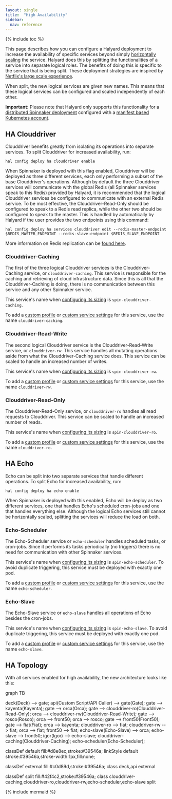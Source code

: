```yaml
---
layout: single
title:  "High Availability"
sidebar:
  nav: reference
---
```


{% include toc %}

This page describes how you can configure a Halyard deployment to increase the availability of specific services beyond simply [horizontally scaling](/setup/productionize/scaling/horizontal-scaling/) the service. Halyard does this by splitting the functionalities of a service into separate logical roles. The benefits of doing this is specific to the service that is being split. These deployment strategies are inspired by [Netflix's large scale experience](https://blog.spinnaker.io/scaling-spinnaker-at-netflix-part-1-8a5ae51ee6de).

When split, the new logical services are given new names. This means that these logical services can be configured and scaled independently of each other.

__Important:__ Please note that Halyard only supports this functionality for a [distributed Spinnaker deployment](/setup/install/environment/#distributed-installation) configured with a [manifest based Kubernetes account](/setup/install/providers/kubernetes-v2/).

## HA Clouddriver

Clouddriver benefits greatly from isolating its operations into separate services. To split Clouddriver for increased availability, run:

```hal config deploy ha clouddriver enable```

When Spinnaker is deployed with this flag enabled, Clouddriver will be deployed as three different services, each only performing a subset of the base Clouddriver's operations. Although by default the three Clouddriver services will communicate with the global Redis (all Spinnaker services speak to this Redis) provided by Halyard, it is recommended that the logical Clouddriver services be configured to communicate with an external Redis service. To be most effective, the Clouddriver-Read-Only should be configured to speak to a Redis read replica, while the other two should be configured to speak to the master. This is handled by automatically by Halyard if the user provides the two endpoints using this command:

```hal config deploy ha services clouddriver edit --redis-master-endpoint $REDIS_MASTER_ENDPOINT --redis-slave-endpoint $REDIS_SLAVE_ENDPOINT```

More information on Redis replication can be [found here](https://redis.io/topics/replication).

### Clouddriver-Caching

The first of the three logical Clouddriver services is the Clouddriver-Caching service, or `clouddriver-caching`. This service is responsible for the caching and retrieving of cloud infrastructure data. Since this is all that the Clouddriver-Caching is doing, there is no communication between this service and any other Spinnaker service.

This service's name when [configuring its sizing](/reference/halyard/component-sizing/) is `spin-clouddriver-caching`.

To add a [custom profile](/reference/halyard/custom/#custom-profiles) or [custom service settings](/reference/halyard/custom/#custom-service-settings) for this service, use the name `clouddriver-caching`.

### Clouddriver-Read-Write

The second logical Clouddriver service is the Clouddriver-Read-Write service, or `clouddriver-rw`. This service handles all mutating operations aside from what the Clouddriver-Caching service does. This service can be scaled to handle an increased number of writes.

This service's name when [configuring its sizing](/reference/halyard/component-sizing/) is `spin-clouddriver-rw`.

To add a [custom profile](/reference/halyard/custom/#custom-profiles) or [custom service settings](/reference/halyard/custom/#custom-service-settings) for this service, use the name `clouddriver-rw`.

### Clouddriver-Read-Only

The Clouddriver-Read-Only service, or `clouddriver-ro` handles all read requests to Clouddriver. This service can be scaled to handle an increased number of reads.

This service's name when [configuring its sizing](/reference/halyard/component-sizing/) is `spin-clouddriver-ro`.

To add a [custom profile](/reference/halyard/custom/#custom-profiles) or [custom service settings](/reference/halyard/custom/#custom-service-settings) for this service, use the name `clouddriver-ro`.

## HA Echo

Echo can be split into two separate services that handle different operations. To split Echo for increased availability, run:

```hal config deploy ha echo enable```

When Spinnaker is deployed with this enabled, Echo will be deploy as two different services, one that handles Echo's scheduled cron-jobs and one that handles everything else. Although the logical Echo services still cannot be horizontally scaled, splitting the services will reduce the load on both.

### Echo-Scheduler

The Echo-Scheduler service or `echo-scheduler` handles scheduled tasks, or cron-jobs. Since it performs its tasks periodically (no triggers) there is no need for communication with other Spinnaker services.

This service's name when [configuring its sizing](/reference/halyard/component-sizing/) is `spin-echo-scheduler`. To avoid duplicate triggering, this service must be deployed with exactly one pod.

To add a [custom profile](/reference/halyard/custom/#custom-profiles) or [custom service settings](/reference/halyard/custom/#custom-service-settings) for this service, use the name `echo-scheduler`.

### Echo-Slave

The Echo-Slave service or `echo-slave` handles all operations of Echo besides the cron-jobs.

This service's name when [configuring its sizing](/reference/halyard/component-sizing/) is `spin-echo-slave`. To avoid duplicate triggering, this service must be deployed with exactly one pod.

To add a [custom profile](/reference/halyard/custom/#custom-profiles) or [custom service settings](/reference/halyard/custom/#custom-service-settings) for this service, use the name `echo-slave`.

## HA Topology

With all services enabled for high availability, the new architecture looks like this:

 <div class="mermaid">
 graph TB

 deck(Deck) --> gate;
 api(Custom Script/API Caller) --> gate(Gate);
 gate --> kayenta(Kayenta);
 gate --> orca(Orca);
 gate --> clouddriver-ro(Clouddriver-Read-Only);
 orca --> clouddriver-rw(Clouddriver-Read-Write);
 gate --> rosco(Rosco);
 orca --> front50;
 orca --> rosco;
 gate --> front50(Front50);
 gate --> fiat(Fiat);
 orca --> kayenta;
 clouddriver-ro --> fiat;
 clouddriver-rw --> fiat;
 orca --> fiat;
 front50 --> fiat;
 echo-slave(Echo-Slave) --> orca;
 echo-slave --> front50;
 igor(Igor) --> echo-slave;
 clouddriver-caching(Clouddriver-Caching);
 echo-scheduler(Echo-Scheduler);

 classDef default fill:#d8e8ec,stroke:#39546a;
 linkStyle default stroke:#39546a,stroke-width:1px,fill:none;

 classDef external fill:#c0d89d,stroke:#39546a;
 class deck,api external

 classDef split fill:#42f4c2,stroke:#39546a;
 class clouddriver-caching,clouddriver-ro,clouddriver-rw,echo-scheduler,echo-slave split
 </div>

 {% include mermaid %}


